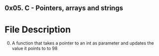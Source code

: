 ## 0x05. C - Pointers, arrays and strings

# File Description

 0. A function that takes a pointer to an int as parameter and updates the value it points to to 98
